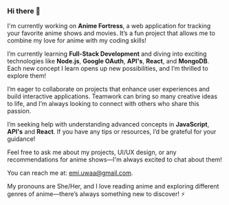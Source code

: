 ### Hi there 👋

I'm currently working on **Anime Fortress**, a web application for tracking your favorite anime shows and movies. It’s a fun project that allows me to combine my love for anime with my coding skills!

I’m currently learning **Full-Stack Development** and diving into exciting technologies like **Node.js**, **Google OAuth**, **API's**, **React**, and **MongoDB**. Each new concept I learn opens up new possibilities, and I’m thrilled to explore them!

I’m eager to collaborate on projects that enhance user experiences and build interactive applications. Teamwork can bring so many creative ideas to life, and I’m always looking to connect with others who share this passion.

I’m seeking help with understanding advanced concepts in **JavaScript**, **API's** and **React**. If you have any tips or resources, I’d be grateful for your guidance!

Feel free to ask me about my projects, UI/UX design, or any recommendations for anime shows—I'm always excited to chat about them!

You can reach me at: [emi.uwaa@gmail.com](mailto:emi.uwaa@gmail.com). 

My pronouns are She/Her, and I love reading anime and exploring different genres of anime—there’s always something new to discover! ⚡
